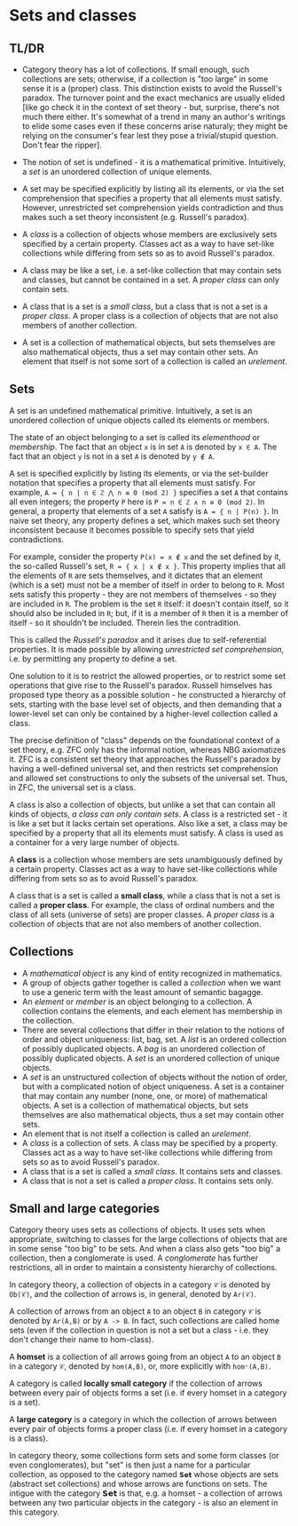 # Sets and classes

## TL/DR

- Category theory has a lot of collections. If small enough, such collections are sets; otherwise, if a collection is "too large" in some sense it is a (proper) class. This distinction exists to avoid the Russell's paradox. The turnover point and the exact mechanics are usually elided [like go check it in the context of set theory - but, surprise, there's not much there either. It's somewhat of a trend in many an author's writings to elide some cases even if these concerns arise naturaly; they might be relying on the consumer's fear lest they pose a trivial/stupid question. Don't fear the ripper].

- The notion of set is undefined - it is a mathematical primitive. Intuitively, a *set* is an unordered collection of unique elements.
- A set may be specified explicitly by listing all its elements, or via the set comprehension that specifies a property that all elements must satisfy. However, unrestricted set comprehension yields contradiction and thus makes such a set theory inconsistent (e.g. Russell's paradox).
- A *class* is a collection of objects whose members are exclusively sets specified by a certain property. Classes act as a way to have set-like collections while differing from sets so as to avoid Russell's paradox.
- A class may be like a set, i.e. a set-like collection that may contain sets and classes, but cannot be contained in a set. A *proper class* can only contain sets.
- A class that is a set is a *small class*, but a class that is not a set is a *proper class*. A proper class is a collection of objects that are not also members of another collection.
- A set is a collection of mathematical objects, but sets themselves are also mathematical objects, thus a set may contain other sets. An element that itself is not some sort of a collection is called an *urelement*.



## Sets

A set is an undefined mathematical primitive. Intuitively, a set is an unordered collection of unique objects called its elements or members.

The state of an object belonging to a set is called its *elementhood* or *membership*. The fact that an object `x` is in set `A` is denoted by `x ∈ A`. The fact that an object `y` is not in a set `A` is denoted by `y ∉ A`.

A set is specified explicitly by listing its elements, or via the set-builder notation that specifies a property that all elements must satisfy. For example, `A = { n | n ∈ ℤ ⋀ n ≡ 0 (mod 2) }` specifies a set `A` that contains all even integers; the property `P` here is `P = n ∈ ℤ ∧ n ≡ 0 (mod 2)`. In general, a property that elements of a set `A` satisfy is `A = { n | P(n) }`. In naive set theory, any property defines a set, which makes such set theory inconsistent because it becomes possible to specify sets that yield contradictions.

For example, consider the property `P(x) = x ∉ x` and the set defined by it, the so-called Russell's set, `R = { x | x ∉ x }`. This property implies that all the elements of `R` are sets themselves, and it dictates that an element (which is a set) must not be a member of itself in order to belong to `R`. Most sets satisfy this property - they are not members of themselves - so they are included in `R`. The problem is the set `R` itself: it doesn't contain itself, so it should also be included in `R`; but, if it is a member of `R` then it is a member of itself - so it shouldn't be included. Therein lies the contradition.

This is called the *Russell's paradox* and it arises due to self-referential properties. It is made possible by allowing *unrestricted set comprehension*, i.e. by permitting any property to define a set.

One solution to it is to restrict the allowed properties, or to restrict some set operations that give rise to the Russell's paradox. Russell himselves has proposed type theory as a possible solution - he constructed a hierarchy of sets, starting with the base level set of objects, and then demanding that a lower-level set can only be contained by a higher-level collection called a class.

The precise definition of "class" depends on the foundational context of a set theory, e.g. ZFC only has the informal notion, whereas NBG axiomatizes it. ZFC is a consistent set theory that approaches the Russell's paradox by having a well-defined universal set, and then restricts set comprehension and allowed set constructions to only the subsets of the universal set. Thus, in ZFC, the universal set is a class.

A class is also a collection of objects, but unlike a set that can contain all kinds of objects, *a class can only contain sets*. A class is a restricted set - it is like a set but it lacks certain set operations. Also like a set, a class may be specified by a property that all its elements must satisfy. A class is used as a container for a very large number of objects.

A **class** is a collection whose members are sets unambiguously defined by a certain property. Classes act as a way to have set-like collections while differing from sets so as to avoid Russell's paradox.

A class that is a set is called a **small class**, while a class that is not a set is called a **proper class**. For example, the class of ordinal numbers and the class of all sets (universe of sets) are proper classes. A *proper class* is a collection of objects that are not also members of another collection.

## Collections

- A *mathematical object* is any kind of entity recognized in mathematics.
- A group of objects gather together is called a *collection* when we want to use a generic term with the least amount of semantic bagagge.
- An *element* or *member* is an object belonging to a collection. A collection contains the elements, and each element has membership in the collection.
- There are several collections that differ in their relation to the notions of order and object uniqueness: list, bag, set. A *list* is an ordered collection of possibly duplicated objects. A *bag* is an unordered collection of possibly duplicated objects. A *set* is an unordered collection of unique objects.
- A *set* is an unstructured collection of objects without the notion of order, but with a complicated notion of object uniqueness. A set is a container that may contain any number (none, one, or more) of mathematical objects. A set is a collection of mathematical objects, but sets themselves are also mathematical objects, thus a set may contain other sets.
- An element that is not itself a collection is called an *urelement*.
- A *class* is a collection of sets. A class may be specified by a property. Classes act as a way to have set-like collections while differing from sets so as to avoid Russell's paradox.
- A class that is a set is called a *small class*. It contains sets and classes.
- A class that is not a set is called a *proper class*. It contains sets only.


## Small and large categories

Category theory uses sets as collections of objects. It uses sets when appropriate, switching to classes for the large collections of objects that are in some sense "too big" to be sets. And when a class also gets "too big" a collection, then a conglomerate is used. A *conglomerate* has further restrictions, all in order to maintain a consistenty hierarchy of collections.

In category theory, a collection of objects in a category `𝒞` is denoted by 
`Ob(𝒞)`, and the collection of arrows is, in general, denoted by `Ar(𝒞)`.

A collection of arrows from an object `A` to an object `B` in category `𝒞` is denoted by `Ar(A,B)` or by `A -> B`. In fact, such collections are called home sets (even if the collection in question is not a set but a class - i.e. they don't change their name to hom-class).

A **homset** is a collection of all arrows going from an object `A` to an object `B` in a category `𝒞`, denoted by `hom(A,B)`, or, more explicitly with `homᶜ(A,B)`.

A category is called **locally small category** if the collection of arrows between every pair of objects forms a set (i.e. if every homset in a category is a set).

A **large category** is a category in which the collection of arrows between every pair of objects forms a proper class (i.e. if every homset in a category is a class).

In category theory, some collections form sets and some form classes (or even conglomerates), but "set" is then just a name for a particular collection, as opposed to the category named `𝗦𝗲𝘁` whose objects are sets (abstract set collections) and whose arrows are functions on sets. The intigue with the category 𝗦𝗲𝘁 is that, e.g. a homset - a collection of arrows between any two particular objects in the category - is also an element in this category.
